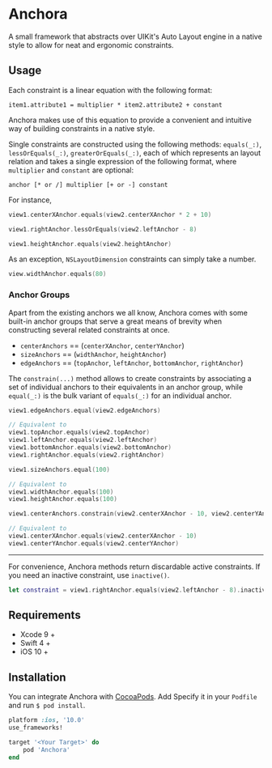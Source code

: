 # Anchora
A small framework that abstracts over UIKit's Auto Layout engine in a native style to allow for neat and ergonomic constraints.

## Usage

Each constraint is a linear equation with the following format:
```
item1.attribute1 = multiplier * item2.attribute2 + constant
```

Anchora makes use of this equation to provide a convenient and intuitive way of building constraints in a native style.

Single constraints are constructed using the following methods: `equals(_:)`, `lessOrEquals(_:)`, `greaterOrEquals(_:)`, 
each of which represents an layout relation and takes a single expression of the following format, where `multiplier` and `constant` are optional:
```
anchor [* or /] multiplier [+ or -] constant
```

For instance,

``` swift
view1.centerXAnchor.equals(view2.centerXAnchor * 2 + 10)

view1.rightAnchor.lessOrEquals(view2.leftAnchor - 8)

view1.heightAnchor.equals(view2.heightAnchor)
```

As an exception, `NSLayoutDimension` constraints can simply take a number.
``` swift
view.widthAnchor.equals(80)
```

### Anchor Groups

Apart from the existing anchors we all know, Anchora comes with some built-in anchor groups that serve a great means
of brevity when constructing several related constraints at once.

* `centerAnchors` == (`centerXAnchor`, `centerYAnchor`)
* `sizeAnchors` == (`widthAnchor`, `heightAnchor`)
* `edgeAnchors` == (`topAnchor`, `leftAnchor`, `bottomAnchor`, `rightAnchor`)


The `constrain(...)` method allows to create constraints by associating a set of individual anchors to their equivalents
in an anchor group, while `equal(_:)` is the bulk variant of `equals(_:)` for an individual anchor.

```swift 
view1.edgeAnchors.equal(view2.edgeAnchors)

// Equivalent to
view1.topAnchor.equals(view2.topAnchor)
view1.leftAnchor.equals(view2.leftAnchor)
view1.bottomAnchor.equals(view2.bottomAnchor)
view1.rightAnchor.equals(view2.rightAnchor)
```
```swift
view1.sizeAnchors.equal(100)

// Equivalent to
view1.widthAnchor.equals(100)
view1.heightAnchor.equals(100)
```
```swift
view1.centerAnchors.constrain(view2.centerXAnchor - 10, view2.centerYAnchor) 

// Equivalent to
view1.centerXAnchor.equals(view2.centerXAnchor - 10)
view1.centerYAnchor.equals(view2.centerYAnchor)
```
___

For convenience, Anchora methods return discardable active constraints. If you need an inactive constraint, use `inactive()`.
``` swift
let constraint = view1.rightAnchor.equals(view2.leftAnchor - 8).inactive()
```

## Requirements

* Xcode 9 +
* Swift 4 +
* iOS 10 +

## Installation

You can integrate Anchora with [CocoaPods](https://cocoapods.org/). Add Specify it in your `Podfile` and run `$ pod install`.

``` ruby
platform :ios, '10.0'
use_frameworks!

target '<Your Target>' do
    pod 'Anchora'
end
```
